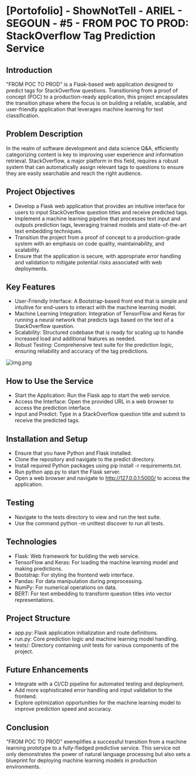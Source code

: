 # [Portofolio] - ShowNotTell - ARIEL - SEGOUN - #5 - FROM POC TO PROD: StackOverflow Tag Prediction Service


## Introduction

"FROM POC TO PROD" is a Flask-based web application designed to predict tags for StackOverflow questions. Transitioning from a proof of concept (POC) to a production-ready application, this project encapsulates the transition phase where the focus is on building a reliable, scalable, and user-friendly application that leverages machine learning for text classification.

## Problem Description
In the realm of software development and data science Q&A, efficiently categorizing content is key to improving user experience and information retrieval. 
StackOverflow, a major platform in this field, requires a robust system that can automatically assign relevant tags to questions to ensure they are easily searchable and reach the right audience.

## Project Objectives

- Develop a Flask web application that provides an intuitive interface for users to input StackOverflow question titles and receive predicted tags.
- Implement a machine learning pipeline that processes text input and outputs prediction tags, leveraging trained models and state-of-the-art text embedding techniques.
- Transition the project from a proof of concept to a production-grade system with an emphasis on code quality, maintainability, and scalability.
- Ensure that the application is secure, with appropriate error handling and validation to mitigate potential risks associated with web deployments.

## Key Features

- User-Friendly Interface: A Bootstrap-based front end that is simple and intuitive for end-users to interact with the machine learning model.
- Machine Learning Integration: Integration of TensorFlow and Keras for running a neural network that predicts tags based on the text of a StackOverflow question.
- Scalability: Structured codebase that is ready for scaling up to handle increased load and additional features as needed.
- Robust Testing: Comprehensive test suite for the prediction logic, ensuring reliability and accuracy of the tag predictions.

![img.png](img.png)
## How to Use the Service
- Start the Application: Run the Flask app to start the web service.
- Access the Interface: Open the provided URL in a web browser to access the prediction interface.
- Input and Predict: Type in a StackOverflow question title and submit to receive the predicted tags.

## Installation and Setup

- Ensure that you have Python and Flask installed.
- Clone the repository and navigate to the predict directory.
- Install required Python packages using pip install -r requirements.txt.
- Run python app.py to start the Flask server.
- Open a web browser and navigate to http://127.0.0.1:5000/ to access the application.

## Testing
- Navigate to the tests directory to view and run the test suite.
- Use the command python -m unittest discover to run all tests.

## Technologies
- Flask: Web framework for building the web service.
- TensorFlow and Keras: For loading the machine learning model and making predictions.
- Bootstrap: For styling the frontend web interface.
- Pandas: For data manipulation during preprocessing.
- NumPy: For numerical operations on data.
- BERT: For text embedding to transform question titles into vector representations.

## Project Structure
- app.py: Flask application initialization and route definitions.
- run.py: Core prediction logic and machine learning model handling.
- tests/: Directory containing unit tests for various components of the project.

## Future Enhancements
- Integrate with a CI/CD pipeline for automated testing and deployment.
- Add more sophisticated error handling and input validation to the frontend.
- Explore optimization opportunities for the machine learning model to improve prediction speed and accuracy.

## Conclusion
"FROM POC TO PROD" exemplifies a successful transition from a machine learning prototype to a fully-fledged predictive service. This service not only demonstrates the power of natural language processing but also sets a blueprint for deploying machine learning models in production environments.